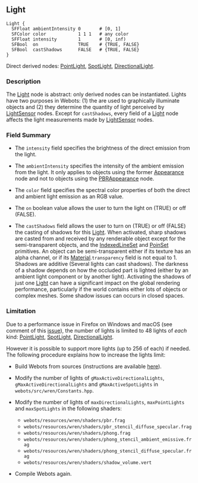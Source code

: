 ## Light

```
Light {
  SFFloat ambientIntensity 0       # [0, 1]
  SFColor color            1 1 1   # any color
  SFFloat intensity        1       # [0, inf)
  SFBool  on               TRUE    # {TRUE, FALSE}
  SFBool  castShadows      FALSE   # {TRUE, FALSE}
}
```

Direct derived nodes: [PointLight](pointlight.md), [SpotLight](spotlight.md), [DirectionalLight](directionallight.md).

### Description

The [Light](#light) node is abstract: only derived nodes can be instantiated.
Lights have two purposes in Webots: (1) the are used to graphically illuminate objects and (2) they determine the quantity of light perceived by [LightSensor](lightsensor.md) nodes.
Except for `castShadows`, every field of a [Light](#light) node affects the light measurements made by [LightSensor](lightsensor.md) nodes.

### Field Summary

- The `intensity` field specifies the brightness of the direct emission from the light.

- The `ambientIntensity` specifies the intensity of the ambient emission from the light.
It only applies to objects using the former [Appearance](../reference/appearance.md) node and not to objects using the [PBRAppearance](../reference/pbrappearance.md) node.

- The `color` field specifies the spectral color properties of both the direct and ambient light emission as an RGB value.

- The `on` boolean value allows the user to turn the light on (TRUE) or off (FALSE).

- The `castShadows` field allows the user to turn on (TRUE) or off (FALSE) the casting of shadows for this [Light](#light).
When activated, sharp shadows are casted from and received by any renderable object except for the semi-transparent objects, and the [IndexedLineSet](indexedlineset.md) and [PoinSet](pointset.md) primitives.
An object can be semi-transparent either if its texture has an alpha channel, or if its [Material](material.md).`transparency` field is not equal to 1.
Shadows are additive (Several lights can cast shadows).
The darkness of a shadow depends on how the occluded part is lighted (either by an ambient light component or by another light).
Activating the shadows of just one [Light](#light) can have a significant impact on the global rendering performance, particularly if the world contains either lots of objects or complex meshes.
Some shadow issues can occurs in closed spaces.

### Limitation

Due to a performance issue in Firefox on Windows and macOS (see comment of this [issue](https://github.com/cyberbotics/webots/issues/2691)), the number of lights is limited to 48 lights of _each_ kind: [PointLight](pointlight.md), [SpotLight](spotlight.md), [DirectionalLight](directionallight.md).

However it is possible to support more lights (up to 256 of each) if needed. The following procedure explains how to increase the lights limit:

- Build Webots from sources (instructions are available [here](https://github.com/cyberbotics/webots/wiki)).

- Modify the number of lights of `gMaxActiveDirectionalLights`, `gMaxActiveDirectionalLights` and `gMaxActiveSpotLights` in `webots/src/wren/Constants.hpp`.

- Modify the number of lights of `maxDirectionalLights`, `maxPointLights` and `maxSpotLights` in the following shaders:
  - `webots/resources/wren/shaders/pbr.frag`
  - `webots/resources/wren/shaders/pbr_stencil_diffuse_specular.frag`
  - `webots/resources/wren/shaders/phong.frag`
  - `webots/resources/wren/shaders/phong_stencil_ambient_emissive.frag`
  - `webots/resources/wren/shaders/phong_stencil_diffuse_specular.frag`
  - `webots/resources/wren/shaders/shadow_volume.vert`

- Compile Webots again.
